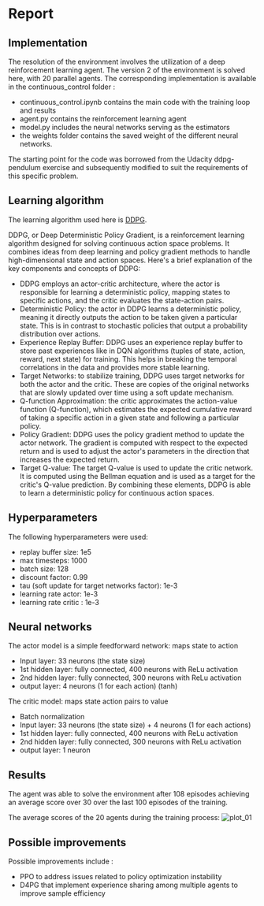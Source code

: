 # Report

## Implementation
The resolution of the environment involves the utilization of a deep reinforcement learning agent.
The version 2 of the environment is solved here, with 20 parallel agents.
The corresponding implementation is available in the continuous_control folder :
* continuous_control.ipynb contains the main code with the training loop and results
* agent.py contains the reinforcement learning agent
* model.py includes the neural networks serving as the estimators
* the weights folder contains the saved weight of the different neural networks.

The starting point for the code was borrowed from the Udacity ddpg-pendulum exercise and subsequently modified to suit the requirements of this specific problem.

## Learning algorithm
The learning algorithm used here is [DDPG](https://arxiv.org/abs/1509.02971).

DDPG, or Deep Deterministic Policy Gradient, is a reinforcement learning algorithm designed for solving continuous action space problems. It combines ideas from deep learning and policy gradient methods to handle high-dimensional state and action spaces.
Here's a brief explanation of the key components and concepts of DDPG:
* DDPG employs an actor-critic architecture, where the actor is responsible for learning a deterministic policy, mapping states to specific actions, and the critic evaluates the state-action pairs.
* Deterministic Policy: the actor in DDPG learns a deterministic policy, meaning it directly outputs the action to be taken given a particular state. This is in contrast to stochastic policies that output a probability distribution over actions.
* Experience Replay Buffer: DDPG uses an experience replay buffer to store past experiences like in DQN algorithms (tuples of state, action, reward, next state) for training. This helps in breaking the temporal correlations in the data and provides more stable learning.
* Target Networks: to stabilize training, DDPG uses target networks for both the actor and the critic. These are copies of the original networks that are slowly updated over time using a soft update mechanism.
* Q-function Approximation: the critic approximates the action-value function (Q-function), which estimates the expected cumulative reward of taking a specific action in a given state and following a particular policy.
* Policy Gradient: DDPG uses the policy gradient method to update the actor network. The gradient is computed with respect to the expected return and is used to adjust the actor's parameters in the direction that increases the expected return.
* Target Q-value: The target Q-value is used to update the critic network. It is computed using the Bellman equation and is used as a target for the critic's Q-value prediction.
By combining these elements, DDPG is able to learn a deterministic policy for continuous action spaces.

## Hyperparameters
The following hyperparameters were used:
* replay buffer size: 1e5
* max timesteps: 1000
* batch size: 128
* discount factor: 0.99
* tau (soft update for target networks factor): 1e-3
* learning rate actor: 1e-3
* learning rate critic : 1e-3

## Neural networks
The actor model is a simple feedforward network: maps state to action
* Input layer: 33  neurons (the state size)
* 1st hidden layer: fully connected, 400 neurons with ReLu activation
* 2nd hidden layer: fully connected, 300 neurons with ReLu activation
* output layer: 4 neurons (1 for each action) (tanh)

The critic model: maps state action pairs to value
* Batch normalization
* Input layer: 33 neurons (the state size) + 4 neurons (1 for each actions)
* 1st hidden layer: fully connected, 400 neurons with ReLu activation
* 2nd hidden layer: fully connected, 300 neurons with ReLu activation
* output layer: 1 neuron

## Results
The agent was able to solve the environment after 108 episodes achieving an average score over 30 over the last 100 episodes
of the training.

The average scores of the 20 agents during the training process:
![plot_01](https://github.com/ealbenque/demo-repo/assets/137990986/1de45239-0c0f-41d4-aa59-2d94a799e177)

## Possible improvements
Possible improvements include :
- PPO to address issues related to policy optimization instability
- D4PG that implement experience sharing among multiple agents to improve sample efficiency

